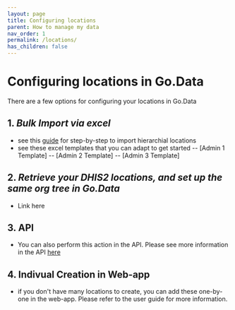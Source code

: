 ```yaml
---
layout: page
title: Configuring locations
parent: How to manage my data
nav_order: 1
permalink: /locations/
has_children: false
---
```


# Configuring locations in Go.Data
There are a few options for configuring your locations in Go.Data

## 1. *Bulk Import via excel* 
- see this [guide](https://sprcdn-assets.sprinklr.com/1652/4b8d1d7d-12cf-4911-987e-e9a1a0fd3c41-2422637769.pdf) for step-by-step to import hierarchial locations 
- see these excel templates that you can adapt to get started
-- [Admin 1 Template]
-- [Admin 2 Template]
-- [Admin 3 Template]

## 2. *Retrieve your DHIS2 locations, and set up the same org tree in Go.Data* 
- Link here

## 3. API
- You can also perform this action in the API. Please see more information in the API [here](https://worldhealthorganization.github.io/godata/api-docs/)

## 4. Indivual Creation in Web-app
- if you don't have many locations to create, you can add these one-by-one in the web-app. Please refer to the user guide for more information.

